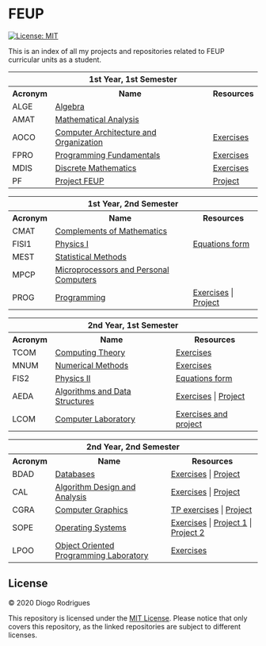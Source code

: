 # FEUP

[![License: MIT](https://img.shields.io/badge/License-MIT-yellow.svg)](https://opensource.org/licenses/MIT)

This is an index of all my projects and repositories related to FEUP curricular units as a student.

<table>
    <tr>
        <th colspan="3">1st Year, 1st Semester</th>
    </tr>
    <tr>
        <th>Acronym</th>
        <th>Name</th>
        <th>Resources</th>
    </tr>
    <tr>
        <td>ALGE</td>
        <td><a href="https://sigarra.up.pt/feup/en/ucurr_geral.ficha_uc_view?pv_ocorrencia_id=436423">Algebra</a></td>
        <td></td>
    </tr>
    <tr>
        <td>AMAT</td>
        <td><a href="https://sigarra.up.pt/feup/en/ucurr_geral.ficha_uc_view?pv_ocorrencia_id=436424">Mathematical Analysis</a></td>
        <td></td>
    </tr>
    <tr>
        <td>AOCO</td>
        <td><a href="https://sigarra.up.pt/feup/en/ucurr_geral.ficha_uc_view?pv_ocorrencia_id=436427">Computer Architecture and Organization</a></td>
        <td>
            <a href="https://github.com/dmfrodrigues/feup-aoco-ex">Exercises</a>
        </td>
    </tr>
    <tr>
        <td>FPRO</td>
        <td><a href="https://sigarra.up.pt/feup/en/ucurr_geral.ficha_uc_view?pv_ocorrencia_id=436425">Programming Fundamentals</a></td>
        <td>
            <a href="https://github.com/dmfrodrigues/feup-fpro-ex">Exercises</a>
        </td>
    </tr>
    <tr>
        <td>MDIS</td>
        <td><a href="https://sigarra.up.pt/feup/en/ucurr_geral.ficha_uc_view?pv_ocorrencia_id=436426">Discrete Mathematics</a></td>
        <td>
            <a href="https://github.com/dmfrodrigues/feup-mdis-ex">Exercises</a>
        </td>
    </tr>
    <tr>
        <td>PF</td>
        <td><a href="https://sigarra.up.pt/feup/en/ucurr_geral.ficha_uc_view?pv_ocorrencia_id=438941">Project FEUP</a></td>
        <td>
            <a href="https://github.com/dmfrodrigues/feup-pf-proj">Project</a>
        </td>
    </tr>
</table>

<table>
    <tr>
        <th colspan="3">1st Year, 2nd Semester</th>
    </tr>
    <tr>
        <th>Acronym</th>
        <th>Name</th>
        <th>Resources</th>
    </tr>
    <tr>
        <td>CMAT</td>
        <td><a href="https://sigarra.up.pt/feup/en/ucurr_geral.ficha_uc_view?pv_ocorrencia_id=436428">Complements of Mathematics</a></td>
        <td></td>
    </tr>
    <tr>
        <td>FISI1</td>
        <td><a href="https://sigarra.up.pt/feup/en/ucurr_geral.ficha_uc_view?pv_ocorrencia_id=436429">Physics I</a></td>
        <td>
            <a href="https://github.com/dmfrodrigues/feup-fis1-form">Equations form</a>
        </td>
    </tr>
    <tr>
        <td>MEST</td>
        <td><a href="https://sigarra.up.pt/feup/en/ucurr_geral.ficha_uc_view?pv_ocorrencia_id=436432">Statistical Methods</a></td>
        <td></td>
    </tr>
    <tr>
        <td>MPCP</td>
        <td><a href="https://sigarra.up.pt/feup/en/ucurr_geral.ficha_uc_view?pv_ocorrencia_id=436431">Microprocessors and Personal Computers</a></td>
        <td></td>
    </tr>
    <tr>
        <td>PROG</td>
        <td><a href="https://sigarra.up.pt/feup/en/ucurr_geral.ficha_uc_view?pv_ocorrencia_id=436430">Programming</a></td>
        <td>
            <a href="https://github.com/dmfrodrigues/feup-prog-ex">Exercises</a> | 
            <a href="https://github.com/dmfrodrigues/feup-prog-proj">Project</a>
        </td>
    </tr>
</table>

<table>
    <tr>
        <th colspan="3">2nd Year, 1st Semester</th>
    </tr>
    <tr>
        <th>Acronym</th>
        <th>Name</th>
        <th>Resources</th>
    </tr>
    <tr>
        <td>TCOM</td>
        <td><a href="https://sigarra.up.pt/feup/en/ucurr_geral.ficha_uc_view?pv_ocorrencia_id=436437">Computing Theory</a></td>
        <td>
            <a href="https://github.com/dmfrodrigues/feup-tcom-ex">Exercises</a>
        </td>
    </tr>
    <tr>
        <td>MNUM</td>
        <td><a href="https://sigarra.up.pt/feup/en/ucurr_geral.ficha_uc_view?pv_ocorrencia_id=436436">Numerical Methods</a></td>
        <td>
            <a href="https://github.com/dmfrodrigues/feup-mnum-ex">Exercises</a>
        </td>
    </tr>
    <tr>
        <td>FIS2</td>
        <td><a href="https://sigarra.up.pt/feup/en/ucurr_geral.ficha_uc_view?pv_ocorrencia_id=436434">Physics II</a></td>
        <td>
            <a href="https://github.com/dmfrodrigues/feup-fis2-form">Equations form</a>
        </td>
    </tr>
    <tr>
        <td>AEDA</td>
        <td><a href="https://sigarra.up.pt/feup/en/ucurr_geral.ficha_uc_view?pv_ocorrencia_id=436433">Algorithms and Data Structures</a></td>
        <td>
            <a href=https://github.com/dmfrodrigues/feup-aeda-ex>Exercises</a> | 
            <a href="https://github.com/dmfrodrigues/feup-aeda-proj">Project</a>
        </td>
    </tr>
    <tr>
        <td>LCOM</td>
        <td><a href="https://sigarra.up.pt/feup/en/ucurr_geral.ficha_uc_view?pv_ocorrencia_id=436435">Computer Laboratory</a></td>
        <td>
            <a href="https://github.com/dmfrodrigues/feup-lcom">Exercises and project</a>
        </td>
    </tr>
</table>

<table>
    <tr>
        <th colspan="3">2nd Year, 2nd Semester</th>
    </tr>
    <tr>
        <th>Acronym</th>
        <th>Name</th>
        <th>Resources</th>
    </tr>
    <tr>
        <td>BDAD</td>
        <td><a href="https://sigarra.up.pt/feup/en/ucurr_geral.ficha_uc_view?pv_ocorrencia_id=436439">Databases</a></td>
        <td>
            <a href="https://github.com/dmfrodrigues/feup-bdad-ex">Exercises</a> | 
            <a href="https://github.com/dmfrodrigues/feup-bdad-proj">Project</a>
        </td>
    </tr>
    <tr>
        <td>CAL</td>
        <td><a href="https://sigarra.up.pt/feup/en/ucurr_geral.ficha_uc_view?pv_ocorrencia_id=436441">Algorithm Design and Analysis</a></td>
        <td>
            <a href="https://github.com/dmfrodrigues/feup-cal-ex">Exercises</a> |
            <a href="https://github.com/dmfrodrigues/feup-cal-proj">Project</a>
        </td>
    </tr>
    <tr>
        <td>CGRA</td>
        <td><a href="https://sigarra.up.pt/feup/en/ucurr_geral.ficha_uc_view?pv_ocorrencia_id=436438">Computer Graphics</a></td>
        <td>
            <a href="https://github.com/dmfrodrigues/feup-cgra-tp">TP exercises</a> | 
            <a href="https://github.com/dmfrodrigues/feup-cgra-proj">Project</a>
        </td>
    </tr>
    <tr>
        <td>SOPE</td>
        <td><a href="https://sigarra.up.pt/feup/en/ucurr_geral.ficha_uc_view?pv_ocorrencia_id=436440">Operating Systems</a></td>
        <td>
            <a href="https://github.com/dmfrodrigues/feup-sope-ex">Exercises</a> |
            <a href="https://github.com/dmfrodrigues/feup-sope-proj1">Project 1</a> |
            <a href="https://github.com/dmfrodrigues/feup-sope-proj2">Project 2</a>
        </td>
    </tr>
    <tr>
        <td>LPOO</td>
        <td><a href="https://sigarra.up.pt/feup/en/ucurr_geral.ficha_uc_view?pv_ocorrencia_id=436442">Object Oriented Programming Laboratory</a></td>
        <td>
            <a href="https://github.com/dmfrodrigues/feup-lpoo-ex">Exercises</a>
        </td>
    </tr>
</table>

## License

© 2020 Diogo Rodrigues

This repository is licensed under the [MIT License](LICENSE). Please notice that only covers this repository, as the linked  repositories are subject to different licenses. 

